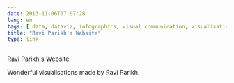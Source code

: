 ```yaml
---
date: 2013-11-06T07:07:28
lang: en
tags: [ data, dataviz, infographics, visual communication, visualisation ]
title: "Ravi Parikh's Website"
type: link
---
```


[Ravi Parikh's Website](http://www.ravi.io/)

Wonderful visualisations made by Ravi Parikh.

